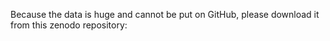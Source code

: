 Because the data is huge and cannot be put on GitHub, please download it from this zenodo repository:


